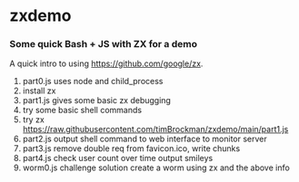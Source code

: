 # zxdemo
### Some quick Bash + JS with ZX for a demo
A quick intro to using https://github.com/google/zx.

1. part0.js uses node and child_process
2. install zx
3. part1.js gives some basic zx debugging
4. try some basic shell commands
5. try zx https://raw.githubusercontent.com/timBrockman/zxdemo/main/part1.js
6. part2.js output shell command to web interface to monitor server
7. part3.js remove double req from favicon.ico, write chunks
8. part4.js check user count over time output smileys
9. worm0.js challenge solution create a worm using zx and the above info
